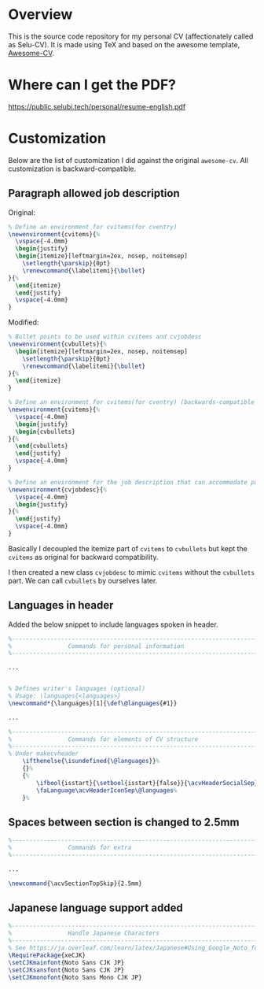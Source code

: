 # Overview
This is the source code repository for my personal CV (affectionately called as Selu-CV). It is made using TeX and based on the awesome template, [Awesome-CV](https://github.com/posquit0/Awesome-CV).

# Where can I get the PDF?
https://public.selubi.tech/personal/resume-english.pdf

# Customization
Below are the list of customization I did against the original `awesome-cv`. All customization is backward-compatible.

## Paragraph allowed job description
Original:
```tex
% Define an environment for cvitems(for cventry)
\newenvironment{cvitems}{%
  \vspace{-4.0mm}
  \begin{justify}
  \begin{itemize}[leftmargin=2ex, nosep, noitemsep]
    \setlength{\parskip}{0pt}
    \renewcommand{\labelitemi}{\bullet}
}{%
  \end{itemize}
  \end{justify}
  \vspace{-4.0mm}
}
```
Modified:
```tex
% Bullet points to be used within cvitems and cvjobdesc
\newenvironment{cvbullets}{%
  \begin{itemize}[leftmargin=2ex, nosep, noitemsep]
    \setlength{\parskip}{0pt}
    \renewcommand{\labelitemi}{\bullet}
}{%
  \end{itemize}
}

% Define an environment for cvitems(for cventry) (backwards-compatible with original awesome-cv)
\newenvironment{cvitems}{%
  \vspace{-4.0mm}
  \begin{justify}
  \begin{cvbullets}
}{%
  \end{cvbullets}
  \end{justify}
  \vspace{-4.0mm}
}

% Define an environment for the job description that can accommodate paragraphs as well
\newenvironment{cvjobdesc}{%
  \vspace{-4.0mm}
  \begin{justify}
}{%
  \end{justify}
  \vspace{-4.0mm}
}
```

Basically I decoupled the itemize part of `cvitems` to `cvbullets` but kept the `cvitems` as original for backward compatibility.

I then created a new class `cvjobdesc` to mimic `cvitems` without the `cvbullets` part. We can call `cvbullets` by ourselves later.

## Languages in header
Added the below snippet to include languages spoken in header.
```tex
%-------------------------------------------------------------------------------
%                Commands for personal information
%-------------------------------------------------------------------------------

...


% Defines writer's languages (optional)
% Usage: \languages{<languages>}
\newcommand*{\languages}[1]{\def\@languages{#1}}

...

%-------------------------------------------------------------------------------
%                Commands for elements of CV structure
%-------------------------------------------------------------------------------
% Under makecvheader
    \ifthenelse{\isundefined{\@languages}}%
    {}%
    {%
        \ifbool{isstart}{\setbool{isstart}{false}}{\acvHeaderSocialSep}%
        \faLanguage\acvHeaderIconSep\@languages%
    }%
```

## Spaces between section is changed to 2.5mm
```tex
%-------------------------------------------------------------------------------
%                Commands for extra
%-------------------------------------------------------------------------------

...

\newcommand{\acvSectionTopSkip}{2.5mm}
```

## Japanese language support added
```tex
%-------------------------------------------------------------------------------
%                Handle Japanese Characters
%-------------------------------------------------------------------------------
% See https://ja.overleaf.com/learn/latex/Japanese#Using_Google_Noto_fonts for more details
\RequirePackage{xeCJK}
\setCJKmainfont{Noto Sans CJK JP}
\setCJKsansfont{Noto Sans CJK JP}
\setCJKmonofont{Noto Sans Mono CJK JP}

```

